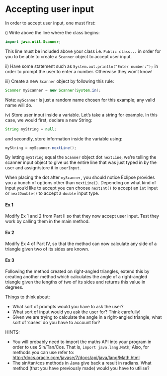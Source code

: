 Accepting user input
===

In order to accept user input, one must first:

i)	Write above the line where the class begins: 
```java
import java.util.Scanner;
```
This line must be included above your class i.e. `Public class...` in order for you to be able to create a `Scanner` object to accept user input.

ii)	Have some statement such as `System.out.println(“Enter number:”);` in order to prompt the user to enter a number. Otherwise they won’t know!

iii)	Create a new `Scanner` object by following this rule: 
```java
Scanner myScanner = new Scanner(System.in); 
```
Note: `myScanner` is just a random name chosen for this example; any valid name will do.

iv)	Store user input inside a variable. Let’s take a string for example. In this case, we would first, declare a new String:
```java
String myString = null;
```
and secondly, store information inside the variable using:
```java
myString = myScanner.nextLine();
```
By letting `myString` equal the `Scanner` object dot `nextLine`, we’re telling the scanner input object to give us the entire line that was just typed in by the user and assign/store it in `userInput`.

When placing the dot after `myScanner`, you should notice Eclipse provides you a bunch of options other than `nextLine()`. Depending on what kind of input you’d like to accept you can choose `nextInt()` to accept an `int` input or `nextDouble()` to accept a `double` input type.

#### Ex 1

Modify Ex 1 and 2 from Part II so that they now accept user input. Test they work by calling them in the main method.

#### Ex 2

Modify Ex 4 of Part IV, so that the method can now calculate any side of a triangle given two of its sides are known. 

#### Ex 3

Following the method created on right-angled triangles, extend this by creating another method which calculates the angle of a right-angled triangle given the lengths of two of its sides and returns this value in degrees.

Things to think about:
-	What sort of prompts would you have to ask the user?
-	What sort of input would you ask the user for? Think carefully!
-	Given we are trying to calculate the angle in a right-angled triangle, what sort of ‘cases’ do you have to account for?

HINTS: 
- You will probably need to import the maths API into your program in order to use Sin/Tan/Cos. That is, `import java.lang.Math`; Also, for methods you can use refer to: http://docs.oracle.com/javase/7/docs/api/java/lang/Math.html 
- The sin/tan/cos methods in Java give back a result in radians. What method (that you have previously made) would you have to utilise? 
